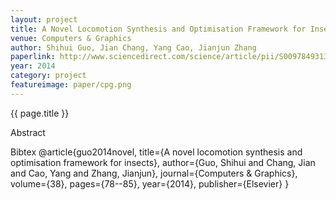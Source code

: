 ```yaml
---
layout: project
title: A Novel Locomotion Synthesis and Optimisation Framework for Insects
venue: Computers & Graphics
author: Shihui Guo, Jian Chang, Yang Cao, Jianjun Zhang
paperlink: http://www.sciencedirect.com/science/article/pii/S0097849313001623
year: 2014
category: project
featureimage: paper/cpg.png 
---
```

{{ page.title }}

Abstract



Bibtex
@article{guo2014novel,
  title={A novel locomotion synthesis and optimisation framework for insects},
  author={Guo, Shihui and Chang, Jian and Cao, Yang and Zhang, Jianjun},
  journal={Computers \& Graphics},
  volume={38},
  pages={78--85},
  year={2014},
  publisher={Elsevier}
}
